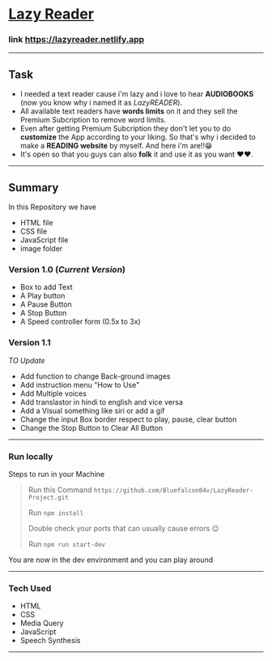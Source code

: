 
<a href= "https://lazyreader.netlify.app"> <h1> Lazy Reader </h1></a>


### link https://lazyreader.netlify.app
___


## Task
- I needed a text reader cause i'm lazy and i love to hear **AUDIOBOOKS** (now you know why i named it as *LazyREADER*).
- All available text readers have **words limits** on it and they sell the Premium Subcription to remove word limits. 
- Even after getting Premium Subcription they don't let you to do **customize** the App according to your liking. 
So that's why i decided to make a **READING website** by myself. And here i'm are!!😁
- It's open so that you guys can also **folk** it and use it as you want ❤❤.
___

## Summary 
In this Repository we have 
- HTML file
- CSS file
- JavaScript file
- image folder

### Version 1.0 (*Current Version*)
- Box to add Text 
- A Play button 
- A Pause Button
- A Stop Button
- A Speed controller form (0.5x to 3x)

### Version 1.1
*TO Update*
- Add function to change Back-ground images 
- Add instruction menu "How to Use"
- Add Multiple voices 
- Add translastor in hindi to english and vice versa 
- Add a Visual something like siri or add a gif
- Change the input Box border respect to play, pause, clear button 
- Change the Stop Button to Clear All Button
***

### Run locally
Steps to run in your Machine
> Run this Command `https://github.com/Bluefalcon04v/LazyReader-Project.git`
> 
> Run `npm install` 
> 
> Double check your ports that can usually cause errors 😉
> 
> Run `npm run start-dev`
>
You are now in the dev environment and you can play around

---

### Tech Used
- HTML
- CSS
- Media Query
- JavaScript
- Speech Synthesis 

***
